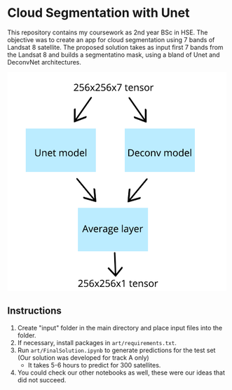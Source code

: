 # Cloud Segmentation with Unet

This repository contains my coursework as 2nd year BSc in HSE. The objective was to create an app for cloud segmentation using 7 bands of Landsat 8 satellite. The proposed solution takes as input first 7 bands from the Landsat 8 and builds a segmentatino mask, using a bland of Unet and DeconvNet architectures.

![](images/arch.png)



## Instructions
1. Create "input" folder in the main directory and place input files into the folder.
2. If necessary, install packages in `art/requirements.txt`.
3. Run `art/FinalSolution.ipynb` to generate predictions for the test set (Our solution was developed for track A only)
    - It takes 5-6 hours to predict for 300 satellites.
4. You could check our other notebooks as well, these were our ideas that did not succeed.
